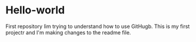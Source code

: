 # Hello-world
First repository
Iìm trying to understand how to use GitHugb. This is my first projectr and I'm making changes to the readme file.
